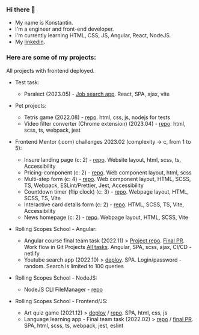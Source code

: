 ### Hi there 👋

- My name is Konstantin.
- I'm a engineer and front-end developer.
- I'm currently learning HTML, CSS, JS, Angular, React, NodeJS.
- My [linkedin](https://www.linkedin.com/in/konstantin-honcharov-563180189/).

### Here are some of my projects:

All projects with frontend deployed.

- Test task:

  - Paralect (2023.05) - [Job search app](https://github.com/khoncharov/job_search_app). React, SPA, ajax, vite

- Pet projects:

  - Tetris game (2022.08) - [repo](https://github.com/khoncharov/tetris). html, css, js, nodejs for tests
  - Video filter converter (Chrome extension) (2023.04) - [repo](https://github.com/khoncharov/video-filter-chrome-ext). html, scss, ts, webpack, jest

- Frontend Mentor (.com) challenges 2023.02 (complexity -> c, from 1 to 5):

  - Insure landing page (c: 2) - [repo](https://github.com/khoncharov/fm-insure-landing-page). Website layout, html, scss, ts, Accessibility
  - Pricing-component (c: 2) - [repo](https://github.com/khoncharov/fm-pricing-component-with-toggle). Web component layout, html, scss
  - Multi-step form (c: 4) - [repo](https://github.com/khoncharov/fm-multi-step-form). Web component layout, HTML, SCSS, TS, Webpack, ESLint/Prettier, Jest, Accessibility
  - Countdown timer (flip clock) (c: 3) - [repo](https://github.com/khoncharov/fm-launch-countdown-timer). Webpage layout, HTML, SCSS, TS, Vite
  - Interactive card details form (c: 2) - [repo](https://github.com/khoncharov/FM-Interactive-card-details-form). HTML, SCSS, TS, Vite, Accessibility
  - News homepage (c: 2) - [repo](https://github.com/khoncharov/FM-News-homepage). Webpage layout, HTML, SCSS, Vite

- Rolling Scopes School - Angular:

  - Angular course final team task (2022.11) > [Project repo](https://github.com/khoncharov/project-management-app). [Final PR](https://github.com/khoncharov/project-management-app/pull/69). Work flow in Git Projects [All tasks](https://github.com/users/khoncharov/projects/6/views/8). Angular, SPA, scss, ajax, CI/CD - netlify
  - Youtube search app (2022.10) > [deploy](https://stellar-pie-0a2c44.netlify.app/). SPA. Login/password - random. Search is limited to 100 queries

- Rolling Scopes School - NodeJS:

  - NodeJS CLI FileManager - [repo](https://github.com/khoncharov/RSS-NodeJS-FileManager)

- Rolling Scopes School - Frontend/JS:

  - Art quiz game (2021.12) > [deploy](https://elegant-phoenix-9f8bac.netlify.app/) / [repo](https://github.com/khoncharov/RSS-JS-FE-2021Q3/tree/art-quiz). SPA, html, css, js
  - Language learning app - Final team task (2022.02) > [repo](https://github.com/v3n9s/rs-lang) / [final PR](https://github.com/v3n9s/rs-lang/pull/21). SPA, html, scss, ts, webpack, jest, eslint
